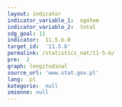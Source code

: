 ```yaml
---
layout: indicator
indicator_variable_1:  ogółem
indicator_variable_2:  total
sdg_goal: 11
indicator:  11.5.b.0
target_id:  '11.5.b'
permalink: /statistics_nat/11-5-b/
pre:  2
graph: longitudinal
source_url: 'www.stat.gov.pl'
lang:  pl
kategorie:  null
zmienne: null
---
```


